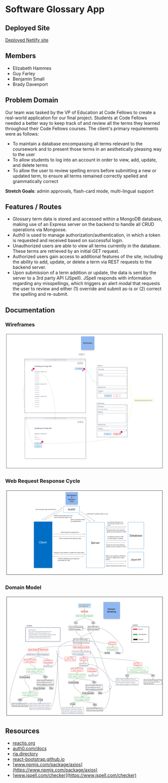 # Software Glossary App

## Deployed Site

[Deployed Netlify site](https://comforting-caramel-46654a.netlify.app/)

## Members

- Elizabeth Hammes
- Guy Farley
- Benjamin Small
- Brady Davenport

## Problem Domain

Our team was tasked by the VP of Education at Code Fellows to create a real-world application for our final project. Students at Code Fellows needed a better way to keep track of and review all the terms they learned throughout their Code Fellows courses. The client's primary requirements were as follows:

- To maintain a database encompassing all terms relevant to the coursework and to present those terms in an aesthetically pleasing way to the user
- To allow students to log into an account in order to view, add, update, and delete terms
- To allow the user to review spelling errors before submitting a new or updated term, to ensure all terms remained correctly spelled and grammatically correct

**Stretch Goals**: admin approvals, flash-card mode, multi-lingual support

## Features / Routes

- Glossary term data is stored and accessed within a MongoDB database, making use of an Express server on the backend to handle all CRUD operations via Mongoose.
- Auth0 is used to manage authorization/authentication, in which a token is requested and received based on successful login.
- Unauthorized users are able to view all terms currently in the database. These terms are retrieved by an initial GET request.
- Authorized users gain access to additional features of the site, including the ability to add, update, or delete a term via REST requests to the backend server.
- Upon submission of a term addition or update, the data is sent by the server to a 3rd party API (JSpell). JSpell responds with information regarding any misspellings, which triggers an alert modal that requests the user to review and either (1) override and submit as-is or (2) correct the spelling and re-submit.

## Documentation

### Wireframes

![wireframe](./public/img/glossary_wireframe.png)

### Web Request Response Cycle

![wrrc](./public/img/glossary_wrrc.png)

### Domain Model

![domain_model](./public/img/glossary_domain.png)

## Resources

- [reactjs.org](https://reactjs.org)
- [auth0.com/docs](https://auth0.com/docs)
- [ria.directory](https://ria.directory)
- [react-bootstrap.github.io](https://react-bootstrap.github.io)
- [www.npmjs.com/package/axios](https://www.npmjs.com/package/axios)
- [www.jspell.com/checker](https://www.jspell.com/checker)
